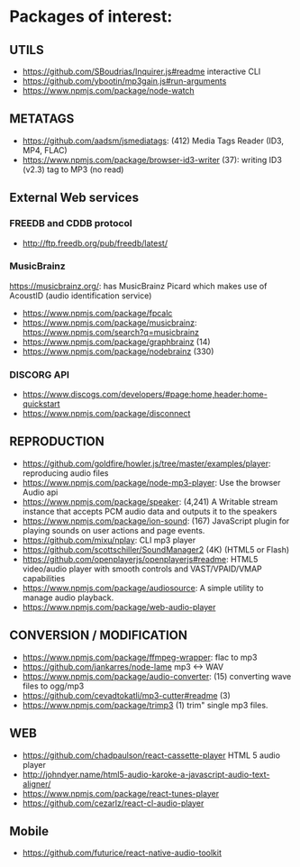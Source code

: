 
# Packages of interest:
## UTILS
 * https://github.com/SBoudrias/Inquirer.js#readme interactive CLI
 * https://github.com/ybootin/mp3gain.js#run-arguments
 * https://www.npmjs.com/package/node-watch

## METATAGS
 * https://github.com/aadsm/jsmediatags: (412) Media Tags Reader (ID3, MP4, FLAC)
 * https://www.npmjs.com/package/browser-id3-writer (37): writing ID3 (v2.3) tag to MP3 (no read)


## External Web services

### FREEDB and CDDB protocol
* http://ftp.freedb.org/pub/freedb/latest/

### MusicBrainz
https://musicbrainz.org/: has MusicBrainz Picard which makes use of AcoustID (audio identification service)
 * https://www.npmjs.com/package/fpcalc
 * https://www.npmjs.com/package/musicbrainz: https://www.npmjs.com/search?q=musicbrainz
 * https://www.npmjs.com/package/graphbrainz (14)
 * https://www.npmjs.com/package/nodebrainz (330)

### DISCORG API
* https://www.discogs.com/developers/#page:home,header:home-quickstart
* https://www.npmjs.com/package/disconnect

## REPRODUCTION
 * https://github.com/goldfire/howler.js/tree/master/examples/player: reproducing audio files
 * https://www.npmjs.com/package/node-mp3-player: Use the browser Audio api
 * https://www.npmjs.com/package/speaker: (4,241) A Writable stream instance that accepts PCM audio data and outputs it to the speakers
 * https://www.npmjs.com/package/ion-sound: (167) JavaScript plugin for playing sounds on user actions and page events.
 * https://github.com/mixu/nplay: CLI mp3 player
 * https://github.com/scottschiller/SoundManager2 (4K) (HTML5 or Flash)
 * https://github.com/openplayerjs/openplayerjs#readme: HTML5 video/audio player with smooth controls and VAST/VPAID/VMAP capabilities
 * https://www.npmjs.com/package/audiosource: A simple utility to manage audio playback.
 * https://www.npmjs.com/package/web-audio-player

## CONVERSION / MODIFICATION
 * https://www.npmjs.com/package/ffmpeg-wrapper: flac to mp3
 * https://github.com/jankarres/node-lame mp3 <-> WAV
 * https://www.npmjs.com/package/audio-converter: (15) converting wave files to ogg/mp3
 * https://github.com/cevadtokatli/mp3-cutter#readme (3)
 * https://www.npmjs.com/package/trimp3 (1) trim" single mp3 files.

## WEB
 * https://github.com/chadpaulson/react-cassette-player HTML 5 audio player
 * http://johndyer.name/html5-audio-karoke-a-javascript-audio-text-aligner/
 * https://www.npmjs.com/package/react-tunes-player
 * https://github.com/cezarlz/react-cl-audio-player

## Mobile
 * https://github.com/futurice/react-native-audio-toolkit
